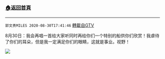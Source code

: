 ﻿###  [:house:返回首頁](https://github.com/ourhimalayas/txt)
---

`郭文贵MILES 2020-08-30T17:41:46` [轉載自GTV](https://gtv.org/web/#/UserInfo/5e596957357cc612d35a8044)

8月30日：我会再唱一首给大家听同时再给你们一个特别的船供你们欣赏！我虐待了你们的耳朵，但是我一定满足你们的眼睛，这就是事业。视野！

[![](https://filegroup.gtv.org/cdn-cgi/image/width=600/https://filegroup.gtv.org/group3/default/20200830/17/41/0/9cff25782cbf78e161761f8c91be33ce)](https://filegroup.gtv.org/group3/default/20200830/17/41/0/779185fb6e8b6ccf3a2c55edd0ee46e7.MOV)